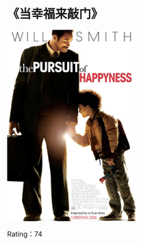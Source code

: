 # 《当幸福来敲门》

<img title="The Pursuit of Happyness" width=300 alt="The Pursuit of Happyness" src="https://github.com/jinshuguangze/MoviesReview/blob/main/ed5e6a1dgw1ejwkqe7o6cj20jg0swjva.jpg">

<p><font size=3>Rating：74</font></p>
